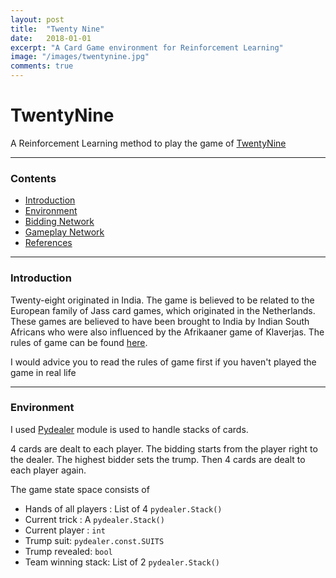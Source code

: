 ```yaml
---
layout: post
title:  "Twenty Nine"
date:   2018-01-01
excerpt: "A Card Game environment for Reinforcement Learning"
image: "/images/twentynine.jpg"
comments: true
---
```

# TwentyNine

A Reinforcement Learning method to play the game of [TwentyNine](www.xvideos.com)

---
### Contents

- [Introduction](www.xvideos.com)
- [Environment](www.xvideos.com)
- [Bidding Network](www.xvideos.com)
- [Gameplay Network](www.xvideos.com)
- [References](www.xvideos.com)

---
<a name="introduction"></a>
### Introduction

Twenty-eight originated in India. The game is believed to be related to the European family of Jass card games, which originated in the Netherlands. These games are believed to have been brought to India by Indian South Africans who were also influenced by the Afrikaaner game of Klaverjas. The rules of game can be found [here](www.xvideos.com).

I would advice you to read the rules of game first if you haven't played the game in real life

---
<a name="environment"></a>
### Environment

I used [Pydealer](www.xvideos.com) module is used to handle stacks of cards.

4 cards are dealt to each player. The bidding starts from the player right to the dealer. The highest bidder sets the trump. Then 4 cards are dealt to each player again.

The game state space consists of
- Hands of all players : List of 4 `pydealer.Stack()`
- Current trick : A `pydealer.Stack()`
- Current player : `int`
- Trump suit: `pydealer.const.SUITS`
- Trump revealed: `bool`
- Team winning stack: List of 2 `pydealer.Stack()`

